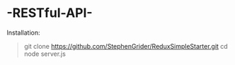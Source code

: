 # -RESTful-API-

Installation: 


> git clone https://github.com/StephenGrider/ReduxSimpleStarter.git
> cd 
> node server.js
 
